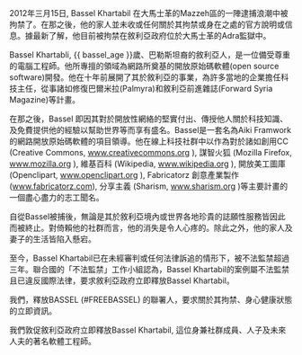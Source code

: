2012年三月15日, Bassel Khartabil 在大馬士革的Mazzeh區的一陣逮捕浪潮中被拘禁了。在那之後，他的家人並未收或任何關於其拘禁或身在之處的官方說明或信息。據最新了解，他目前被拘禁在敘利亞政府位於大馬士革的Adra監獄中。

Bassel Khartabli, {{ bassel_age }}歲、巴勒斯坦裔的敘利亞人，是一位備受尊重的電腦工程師。他所專擅的領域為網路所奠基的開放原始碼軟體(open source software)開發。他在十年前展開了其於敘利亞的事業，為許多當地的企業擔任科技主任，從事諸如修復巴爾米拉(Palmyra)和敘利亞前進雜誌(Forward Syria Magazine)等計畫。

在那之後，Bassel 即因其對於開放性網絡的堅實付出、傳授他人關於科技知識、及免費提供他的經驗以幫助世界等而享有盛名。Bassel是一套名為Aiki Framwork的網路開放原始碼軟體的項目領導。他在線上科技社群中以作為對於諸如創用CC (Creative Commons, www.creativecommons.org ), 謀智火狐 (Mozilla Firefox, www.mozilla.org ), 維基百科 (Wikipedia, www.wikipedia.org ), 開放美工圖庫 (Openclipart, www.openclipart.org ), Fabricatorz 創意產業製作(www.fabricatorz.com), 分享主義 (Sharism, www.sharism.org )等主要計畫的一個盡心盡力的志工聞名。

自從Bassel被捕後，無論是其於敘利亞境內或世界各地珍貴的誌願性服務皆因此而被終止。對倚賴他的社群而言，他的消失是令人心疼的。除此之外，他的家人及妻子的生活皆陷入懸宕。

至今，Bassel Khartabil已在未經審判或任何法律訴追的情形下，被不法監禁超過三年。聯合國的「不法監禁」工作小組認為，Bassel Khartabil的案例屬不法監禁且已違反國際法律，要求敘利亞政府立即釋放Bassel Khartabil。

我們，釋放BASSEL (#FREEBASSEL) 的聯署人，要求關於其拘禁、身心健康狀態的立即資訊。

我們敦促敘利亞政府立即釋放Bassel Khartabil, 這位身兼社群成員、人子及未來人夫的著名軟體工程師。
